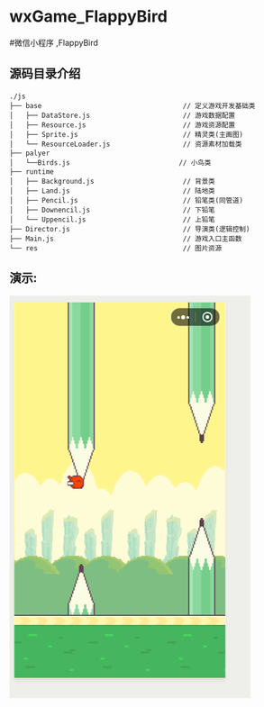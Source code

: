 # wxGame_FlappyBird
#微信小程序 ,FlappyBird 
## 源码目录介绍
```
./js
├── base                                   // 定义游戏开发基础类
│   ├── DataStore.js                       // 游戏数据配置
│   ├── Resource.js                        // 游戏资源配置
│   ├── Sprite.js                          // 精灵类(主画图)
│   └── ResourceLoader.js                  // 资源素材加载类
├── palyer
│   └──Birds.js                           // 小鸟类  
├── runtime
│   ├── Background.js                      // 背景类
│   ├── Land.js                            // 陆地类
│   ├── Pencil.js                          // 铅笔类(同管道)
│   ├── Downencil.js                       // 下铅笔
│   └── Uppencil.js                        // 上铅笔
├── Director.js                            // 导演类(逻辑控制)
├── Main.js                                // 游戏入口主函数 
└── res                                    // 图片资源              

```

## 演示:

 
![avatar](https://github.com/TotoroLeon/wxGame_FlappyBird/blob/master/demo.gif)
